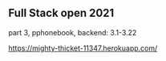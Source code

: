## Full Stack open 2021
part 3, pphonebook, backend: 3.1-3.22

https://mighty-thicket-11347.herokuapp.com/

